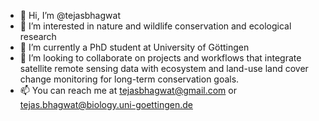 - 👋 Hi, I’m @tejasbhagwat
- 👀 I’m interested in nature and wildlife conservation and ecological research
- 🌱 I’m currently a PhD student at University of Göttingen
- 💞️ I’m looking to collaborate on projects and workflows that integrate satellite remote sensing data with ecosystem and land-use land cover change monitoring for long-term conservation goals.
- 📫 You can reach me at tejasbhagwat@gmail.com or tejas.bhagwat@biology.uni-goettingen.de

<!---
tejasbhagwat/tejasbhagwat is a ✨ special ✨ repository because its `README.md` (this file) appears on your GitHub profile.
You can click the Preview link to take a look at your changes.
--->
